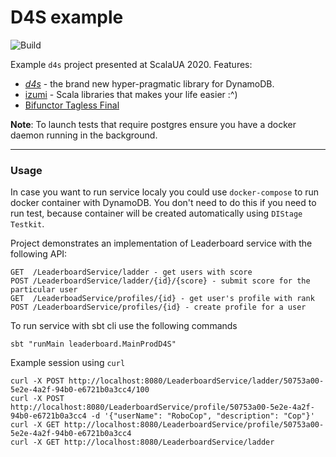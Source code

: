 # D4S example 
![Build](https://github.com/VladPodilnyk/scalaua2020/workflows/Build/badge.svg)

Example `d4s` project presented at ScalaUA 2020.
Features:
- [_d4s_](https://github.com/PlayQ/d4s) - the brand new hyper-pragmatic library for DynamoDB.
- [izumi](https://izumi.7mind.io/latest/release/doc/index.html) - Scala libraries that makes your life easier :^)
- [Bifunctor Tagless Final](https://izumi.7mind.io/latest/release/doc/bio/index.html)

__Note__: To launch tests that require postgres ensure you have a docker daemon running in the background.
 
---
### Usage
In case you want to run service localy you could use `docker-compose` to run docker container with DynamoDB.
You don't need to do this if you need to run test, because container will be created automatically using `DIStage Testkit`.

Project demonstrates an implementation of Leaderboard service with the following API:
```
GET  /LeaderboardService/ladder - get users with score
POST /LeaderboardService/ladder/{id}/{score} - submit score for the particular user
GET  /LeaderboadService/profiles/{id} - get user's profile with rank
POST /LeaderboardService/profiles/{id} - create profile for a user
```

To run service with sbt cli use the following commands 
```
sbt "runMain leaderboard.MainProdD4S"
```


Example session using `curl`
```
curl -X POST http://localhost:8080/LeaderboardService/ladder/50753a00-5e2e-4a2f-94b0-e6721b0a3cc4/100
curl -X POST http://localhost:8080/LeaderboardService/profile/50753a00-5e2e-4a2f-94b0-e6721b0a3cc4 -d '{"userName": "RoboCop", "description": "Cop"}'
curl -X GET http://localhost:8080/LeaderboardService/profile/50753a00-5e2e-4a2f-94b0-e6721b0a3cc4
curl -X GET http://localhost:8080/LeaderboardService/ladder
```

